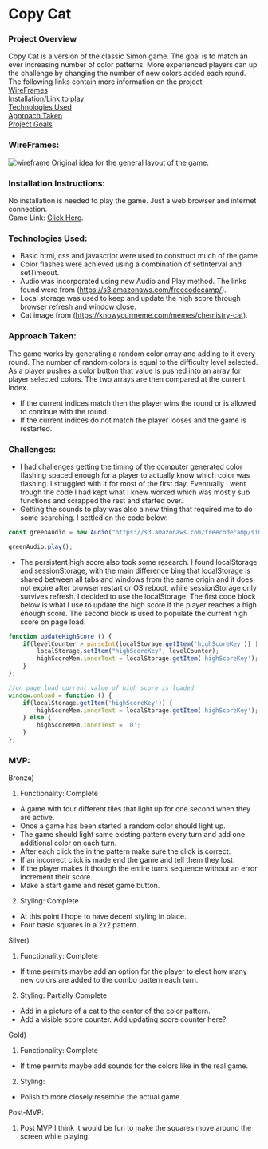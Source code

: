 # Copy Cat

### Project Overview
Copy Cat is a version of the classic Simon game. The goal is to match an ever increasing number of color patterns. More experienced players can up the challenge by changing the number of new colors added each round.
The following links contain more information on the project:  
  [WireFrames](https://github.com/Davewill94/project-1#wireframes)  
  [Installation/Link to play](https://github.com/Davewill94/project-1#installation-instructions)  
  [Technologies Used](https://github.com/Davewill94/project-1#technologies-used)  
  [Approach Taken](https://github.com/Davewill94/project-1#approach-taken)  
  [Project Goals](https://github.com/Davewill94/project-1#mvp)


### WireFrames:
![wireframe](https://i.imgur.com/OHueYbj.png)
Original idea for the general layout of the game.
### Installation Instructions:

No installation is needed to play the game.
Just a web browser and internet connection.  
Game Link: [Click Here](https://davewill94.github.io/project-1/).

### Technologies Used:
    
* Basic html, css and javascript were used to construct much of the game.
* Color flashes were achieved using a combination of setInterval and setTimeout.
* Audio was incorporated using new Audio and Play method. The links found were from (https://s3.amazonaws.com/freecodecamp/).
* Local storage was used to keep and update the high score through browser refresh and window close.
* Cat image from (https://knowyourmeme.com/memes/chemistry-cat).


### Approach Taken:

The game works by generating a random color array and adding to it every round.
The number of random colors is equal to the difficulty level selected. As a player pushes a color button that value is pushed into an array for player selected colors. 
The two arrays are then compared at the current index.
* If the current indices match then the player wins the round or is allowed to continue with the round. 
* If the current indices do not match the player looses and the game is restarted.

### Challenges:
* I had challenges getting the timing of the computer generated color flashing spaced enough for a player to actually know which color was flashing. I struggled with it for most of the first day. Eventually I went trough the code I had kept what I knew worked which was mostly sub functions and scrapped the rest and started over.
* Getting the sounds to play was also a new thing that required me to do some searching. I settled on the code below:
```javascript
const greenAudio = new Audio("https://s3.amazonaws.com/freecodecamp/simonSound1.mp3");

greenAudio.play();
``` 
* The persistent high score also took some research. I found localStorage and sessionStorage, with the main difference bing that localStorage is shared between all tabs and windows from the same origin and it does not expire after browser restart or OS reboot, while sessionStorage only survives refresh. I decided to use the localStorage. The first code block below is what I use to update the high score if the player reaches a high enough score. The second block is used to populate the current high score on page load.
```javascript
function updateHighScore () {
    if(levelCounter > parseInt(localStorage.getItem('highScoreKey')) || !(localStorage.getItem('highScoreKey'))) {
        localStorage.setItem("highScoreKey", levelCounter);
        highScoreMem.innerText = localStorage.getItem('highScoreKey');   
    }
};

//on page load current value of high score is loaded
window.onload = function () {
    if(localStorage.getItem('highScoreKey')) {
        highScoreMem.innerText = localStorage.getItem('highScoreKey');
    } else {
        highScoreMem.innerText = '0';
    }
};
``` 
### MVP:

Bronze)

1. Functionality: Complete
* A game with four different tiles that light up for one second when they are active.
* Once a game has been started a random color should light up. 
* The game should light same existing pattern every turn and add one additional color on each turn. 
* After each click the in the pattern make sure the click is correct. 
* If an incorrect click is made end the game and tell them they lost. 
* If the player makes it thourgh the entire turns sequence without an error increment their score. 
* Make a start game and reset game button.

2. Styling: Complete
* At this point I hope to have decent styling in place.
* Four basic squares in a 2x2 pattern.

Silver)

1. Functionality: Complete
* If time permits maybe add an option for the player to elect how many new colors are added to the combo pattern each turn.

2. Styling: Partially Complete
* Add in a picture of a cat to the center of the color pattern.
* Add a visible score counter. Add updating score counter here?

Gold)

1. Functionality: Complete
* If time permits maybe add sounds for the colors like in the real game.

2. Styling:
* Polish to more closely resemble the actual game.

Post-MVP:

1. Post MVP I think it would be fun to make the squares move around the screen while playing.
